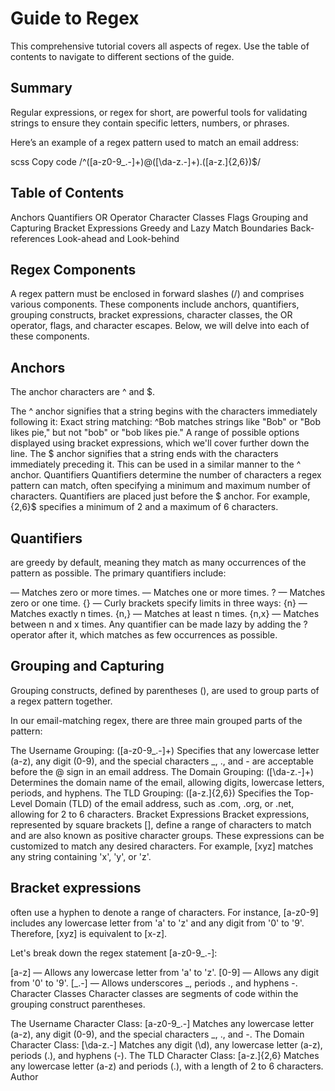 # Guide to Regex

This comprehensive tutorial covers all aspects of regex. Use the table of contents to navigate to different sections of the guide.

## Summary

Regular expressions, or regex for short, are powerful tools for validating strings to ensure they contain specific letters, numbers, or phrases.

Here’s an example of a regex pattern used to match an email address:

scss
Copy code
/^([a-z0-9_\.-]+)@([\da-z\.-]+)\.([a-z\.]{2,6})$/

## Table of Contents
Anchors
Quantifiers
OR Operator
Character Classes
Flags
Grouping and Capturing
Bracket Expressions
Greedy and Lazy Match
Boundaries
Back-references
Look-ahead and Look-behind

## Regex Components
A regex pattern must be enclosed in forward slashes (/) and comprises various components. These components include anchors, quantifiers, grouping constructs, bracket expressions, character classes, the OR operator, flags, and character escapes. Below, we will delve into each of these components.

## Anchors
The anchor characters are ^ and $.

The ^ anchor signifies that a string begins with the characters immediately following it:
Exact string matching: ^Bob matches strings like "Bob" or "Bob likes pie," but not "bob" or "bob likes pie."
A range of possible options displayed using bracket expressions, which we'll cover further down the line.
The $ anchor signifies that a string ends with the characters immediately preceding it. This can be used in a similar manner to the ^ anchor.
Quantifiers
Quantifiers determine the number of characters a regex pattern can match, often specifying a minimum and maximum number of characters. Quantifiers are placed just before the $ anchor. For example, {2,6}$ specifies a minimum of 2 and a maximum of 6 characters.

## Quantifiers 

are greedy by default, meaning they match as many occurrences of the pattern as possible. The primary quantifiers include:

— Matches zero or more times.
— Matches one or more times.
? — Matches zero or one time.
{} — Curly brackets specify limits in three ways:
{n} — Matches exactly n times.
{n,} — Matches at least n times.
{n,x} — Matches between n and x times.
Any quantifier can be made lazy by adding the ? operator after it, which matches as few occurrences as possible.

## Grouping and Capturing
Grouping constructs, defined by parentheses (), are used to group parts of a regex pattern together.

In our email-matching regex, there are three main grouped parts of the pattern:

The Username Grouping: ([a-z0-9_.-]+)
Specifies that any lowercase letter (a-z), any digit (0-9), and the special characters _, ., and - are acceptable before the @ sign in an email address.
The Domain Grouping: ([\da-z.-]+)
Determines the domain name of the email, allowing digits, lowercase letters, periods, and hyphens.
The TLD Grouping: ([a-z.]{2,6})
Specifies the Top-Level Domain (TLD) of the email address, such as .com, .org, or .net, allowing for 2 to 6 characters.
Bracket Expressions
Bracket expressions, represented by square brackets [], define a range of characters to match and are also known as positive character groups. These expressions can be customized to match any desired characters. For example, [xyz] matches any string containing 'x', 'y', or 'z'.

## Bracket expressions 

often use a hyphen to denote a range of characters. For instance, [a-z0-9] includes any lowercase letter from 'a' to 'z' and any digit from '0' to '9'. Therefore, [xyz] is equivalent to [x-z].

Let's break down the regex statement [a-z0-9_.-]:

[a-z] — Allows any lowercase letter from 'a' to 'z'.
[0-9] — Allows any digit from '0' to '9'.
[_.-] — Allows underscores _, periods ., and hyphens -.
Character Classes
Character classes are segments of code within the grouping construct parentheses.

The Username Character Class: [a-z0-9_.-]
Matches any lowercase letter (a-z), any digit (0-9), and the special characters _, ., and -.
The Domain Character Class: [\da-z.-]
Matches any digit (\d), any lowercase letter (a-z), periods (.), and hyphens (-).
The TLD Character Class: [a-z.]{2,6}
Matches any lowercase letter (a-z) and periods (.), with a length of 2 to 6 characters.
Author